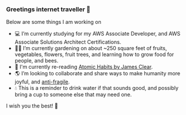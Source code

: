 ### Greetings internet traveller 👋

Below are some things I am working on

- 💻 I’m currently studying for my AWS Associate Developer, and AWS Associate Solutions Architect Certifications.
- 👨‍🌾 I’m currently gardening on about ~250 square feet of fruits, vegetables, flowers, fruit trees, and learning how to grow food for people, and bees.
- 📖 I'm currently re-reading [Atomic Habits by James Clear](https://jamesclear.com/atomic-habits).
- 🌎 I’m looking to collaborate and share ways to make humanity more joyful, and [anti-fragile](https://en.wikipedia.org/wiki/Antifragility).
- 💧 This is a reminder to drink water if that sounds good, and possibly bring a cup to someone else that may need one.

I wish you the best! 🙏
